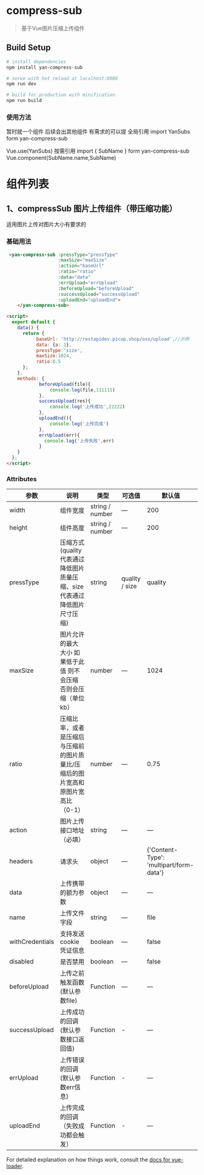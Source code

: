 # compress-sub

> 基于Vue图片压缩上传组件

## Build Setup

``` bash
# install dependencies
npm install yan-compress-sub

# serve with hot reload at localhost:8080
npm run dev

# build for production with minification
npm run build
```

### 使用方法
暂时就一个组件   后续会出其他组件   有需求的可以提
全局引用
import YanSubs form yan-compress-sub

Vue.use(YanSubs)
按需引用
import { SubName } form yan-compress-sub
Vue.component(SubName.name,SubName)



# 组件列表

## 1、compressSub 图片上传组件（带压缩功能）
适用图片上传对图片大小有要求的

### 基础用法
```html
 <yan-compress-sub :pressType="pressType"
                   :maxSize="maxSize"
                   :action="baseUrl"
                   :ratio="ratio"
                   :data="data"
                   :errUpload="errUpload"
                   :beforeUpload="beforeUpload"
                   :successUpload="successUpload"
                   :uploadEnd="uploadEnd">
    </yan-compress-sub>

<script>
  export default {
    data() {
      return {
           baseUrl: 'http://restapidev.picup.shop/oss/upload',//示例
           data: {a: 1},
           pressType:'size',
           maxSize:1024,
           ratio:0.5
      };
    },
    methods: {
            beforeUpload(file){
                console.log(file,111111)
            },
            successUpload(res){
                console.log('上传成功',22222)
            },
            uploadEnd(){
                console.log('上传完成')
            },
            errUpload(err){
              console.log('上传失败',err)
            }
    }
  };
</script>
```

### Attributes

| 参数      | 说明    | 类型      | 可选值       | 默认值   |
|---------- |-------- |---------- |-------------  |-------- |
| width | 组件宽度  |  string / number | — | 200 |
| height  | 组件高度    | string / number   | — | 200   |
| pressType  | 压缩方式(quality代表通过降低图片质量压缩、size代表通过降低图片尺寸压缩)    |string   | quality / size | quality   |
| maxSize  |  图片允许的最大 大小 如果低于此值 则不会压缩 否则会压缩（单位kb）   |number   | — | 1024   |
| ratio  | 压缩比率，或者是压缩后与压缩前的图片质量比/压缩后的图片宽高和原图片宽高比（0-1）    | number   | — | 0.75 |
| action  | 图片上传接口地址（必填）    | string   | — | — |
| headers  | 请求头    | object   | — | {'Content-Type': 'multipart/form-data'}|
| data  | 上传携带的额为参数    | object | — | — |
| name  | 上传文件字段    | string | — | file |
| withCredentials  | 支持发送 cookie 凭证信息    | boolean   | — | false |
| disabled  | 是否禁用    | boolean   | — | false |
| beforeUpload | 上传之前触发函数(默认参数file)    | Function   | — | — |
| successUpload  | 上传成功的回调(默认参数接口返回值)     | Function   | - | — |
| errUpload  | 上传错误的回调(默认参数err信息)     | Function   | - | — |
| uploadEnd  | 上传完成的回调（失败成功都会触发）     | Function   | - | — |


For detailed explanation on how things work, consult the [docs for vue-loader](http://vuejs.github.io/vue-loader).
